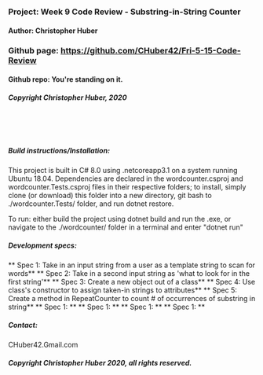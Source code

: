 ### Project: **Week 9 Code Review - Substring-in-String Counter**
#### Author: **Christopher Huber**

### Github page: https://github.com/CHuber42/Fri-5-15-Code-Review
#### Github repo: You're standing on it.
##### Copyright Christopher Huber, 2020

&nbsp;
     
&nbsp;
         
##### Build instructions/Installation: 

This project is built in C# 8.0 using .netcoreapp3.1 on a system running Ubuntu 18.04.
Dependencies are declared in the wordcounter.csproj and wordcounter.Tests.csproj files in their respective folders;
to install, simply clone (or download) this folder into a new directory, git bash to ./wordcounter.Tests/ folder,
and run dotnet restore.

To run: either build the project using dotnet build and run the .exe, or navigate to the
./wordcounter/ folder in a terminal and enter "dotnet run"


##### Development specs:

** Spec 1: Take in an input string from a user as a template string to scan for words** <done>
** Spec 2: Take in a second input string as 'what to look for in the first string'** <done>
** Spec 3: Create a new object out of a class** <done>
** Spec 4: Use class's constructor to assign taken-in strings to attributes** <done>
** Spec 5: Create a method in RepeatCounter to count # of occurrences of substring in string** <in progress>
** Spec 1: **
** Spec 1: **
** Spec 1: **
** Spec 1: **



##### _Contact_:

CHuber42.Gmail.com

##### _Copyright Christopher Huber 2020, all rights reserved._